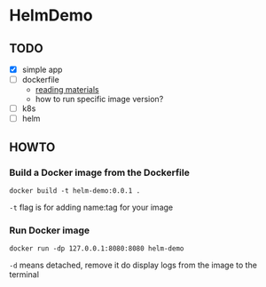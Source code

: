 # HelmDemo

## TODO

- [x] simple app
- [ ] dockerfile
  - [reading materials](https://docs.docker.com/get-started/02_our_app/)
  - how to run specific image version?
- [ ] k8s
- [ ] helm

## HOWTO

### Build a Docker image from the Dockerfile

`docker build -t helm-demo:0.0.1 .`

`-t` flag is for adding name:tag for your image

### Run Docker image

`docker run -dp 127.0.0.1:8080:8080 helm-demo`

`-d` means detached, remove it do display logs from the image to the terminal